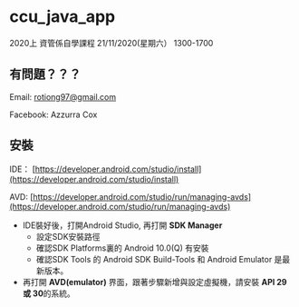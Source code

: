 # ccu_java_app
2020上 資管係自學課程 21/11/2020(星期六） 1300-1700

## 有問題？？？
Email: rotiong97@gmail.com

Facebook: Azzurra Cox

## 安裝
IDE：
[https://developer.android.com/studio/install](https://developer.android.com/studio/install)

AVD: 
[https://developer.android.com/studio/run/managing-avds](https://developer.android.com/studio/run/managing-avds)

+ IDE裝好後，打開Android Studio, 再打開 **SDK Manager** 
  + 設定SDK安裝路徑
  + 確認SDK Platforms裏的 Android 10.0(Q) 有安裝
  + 確認SDK Tools 的 Android SDK Build-Tools 和 Android Emulator 是最新版本。
+ 再打開 **AVD(emulator)** 界面，跟著步驟新增與設定虛擬機，請安裝 **API 29 或 30**的系統。

